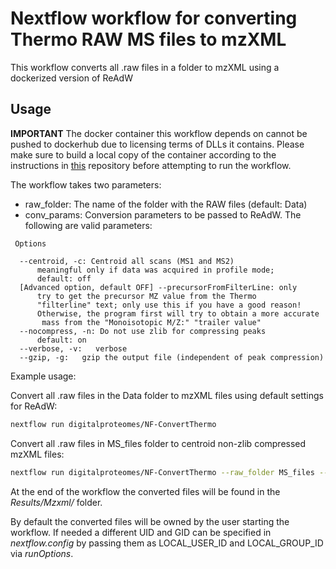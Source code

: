 # Nextflow workflow for converting Thermo RAW MS files to mzXML

This workflow converts all .raw files in a folder to mzXML using a dockerized version of ReAdW

## Usage
**IMPORTANT**
The docker container this workflow depends on cannot be pushed to dockerhub due to licensing terms of DLLs it contains.
Please make sure to build a local copy of the container according to the instructions in [this](https://github.com/PedrioliLab/docker-readw) repository before attempting to run the workflow.

The workflow takes two parameters:
- raw_folder: The name of the folder with the RAW files (default: Data)
- conv_params: Conversion parameters to be passed to ReAdW. The following are valid parameters:
```
 Options

  --centroid, -c: Centroid all scans (MS1 and MS2)
      meaningful only if data was acquired in profile mode;
      default: off
  [Advanced option, default OFF] --precursorFromFilterLine: only
      try to get the precursor MZ value from the Thermo
      "filterline" text; only use this if you have a good reason!
      Otherwise, the program first will try to obtain a more accurate
       mass from the "Monoisotopic M/Z:" "trailer value"
  --nocompress, -n: Do not use zlib for compressing peaks
      default: on
  --verbose, -v:   verbose
  --gzip, -g:   gzip the output file (independent of peak compression)
```

Example usage:

Convert all .raw files in the Data folder to mzXML files using default settings for ReAdW:
```bash
nextflow run digitalproteomes/NF-ConvertThermo
```

Convert all .raw files in MS_files folder to centroid non-zlib compressed mzXML files:
```bash
nextflow run digitalproteomes/NF-ConvertThermo --raw_folder MS_files --conv_params='-c -n'
```

At the end of the workflow the converted files will be found in the *Results/Mzxml/* folder.

By default the converted files will be owned by the user starting the workflow. If needed a different UID and GID can be specified in *nextflow.config* by passing them as LOCAL_USER_ID and LOCAL_GROUP_ID via *runOptions*.

